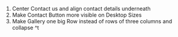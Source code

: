1. Center Contact us and align contact details underneath
2. Make Contact Button more visible on Desktop Sizes
3. Make Gallery one big Row instead of rows of three columns and collapse 
^t